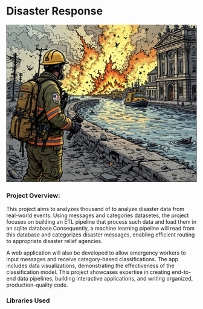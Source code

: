 # Disaster Response
![Image](fire_department.jpg)
###  **Project Overview:**

This project aims to analyzes thousand of  to analyze disaster data from real-world events. Using messages and categories datasetes, the project focuses on building an ETL pipeline that process such data and load them in an sqlite database.Consequently, a machine learning pipeline will read from this database and categorizes disaster messages, enabling efficient routing to appropriate disaster relief agencies. 

A web application will also be developed to allow emergency workers to input messages and receive category-based classifications. The app includes data visualizations, demonstrating the effectiveness of the classification model. This project showcases expertise in creating end-to-end data pipelines, building interactive applications, and writing organized, production-quality code.

### Libraries Used
